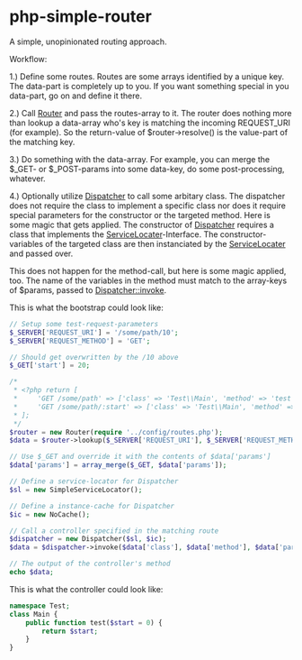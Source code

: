 php-simple-router
=================

A simple, unopinionated routing approach.

Workflow:

1.) Define some routes. Routes are some arrays identified by a unique key. The data-part is completely up to you. If you want something special in you data-part, go on and define it there.

2.) Call [Router](./src/Router.php) and pass the routes-array to it. The router does nothing more than lookup a data-array who's key is matching the incoming REQUEST_URI (for example). So the return-value of $router->resolve() is the value-part of the matching key.

3.) Do something with the data-array. For example, you can merge the $_GET- or $_POST-params into some data-key, do some post-processing, whatever.

4.) Optionally utilize [Dispatcher](./src/Dispatcher.php) to call some arbitary class. The dispatcher does not require the class to implement a specific class nor does it require special parameters for the constructor or the targeted method. Here is some magic that gets applied. The constructor of [Dispatcher](./src/Dispatcher.php) requires a class that implements the [ServiceLocater](./src/ServiceLocater.php)-Interface. The constructor-variables of the targeted class are then instanciated by the [ServiceLocater](./src/ServiceLocater.php) and passed over.

This does not happen for the method-call, but here is some magic applied, too. The name of the variables in the method must match to the array-keys of $params, passed to [Dispatcher::invoke](./src/Dispatcher.php#L27).

This is what the bootstrap could look like:
```PHP
// Setup some test-request-parameters
$_SERVER['REQUEST_URI'] = '/some/path/10';
$_SERVER['REQUEST_METHOD'] = 'GET';

// Should get overwritten by the /10 above
$_GET['start'] = 20;

/*
 * <?php return [
 *     'GET /some/path' => ['class' => 'Test\\Main', 'method' => 'test'],
 *     'GET /some/path/:start' => ['class' => 'Test\\Main', 'method' => 'test'],
 * ];
 */
$router = new Router(require '../config/routes.php');
$data = $router->lookup($_SERVER['REQUEST_URI'], $_SERVER['REQUEST_METHOD']);

// Use $_GET and override it with the contents of $data['params']
$data['params'] = array_merge($_GET, $data['params']);

// Define a service-locator for Dispatcher
$sl = new SimpleServiceLocator();

// Define a instance-cache for Dispatcher
$ic = new NoCache();

// Call a controller specified in the matching route
$dispatcher = new Dispatcher($sl, $ic);
$data = $dispatcher->invoke($data['class'], $data['method'], $data['params']);

// The output of the controller's method
echo $data;
```

This is what the controller could look like:
```PHP
namespace Test;
class Main {
	public function test($start = 0) {
		return $start;
	}
}
```
